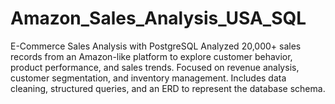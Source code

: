# Amazon_Sales_Analysis_USA_SQL
E-Commerce Sales Analysis with PostgreSQL Analyzed 20,000+ sales records from an Amazon-like platform to explore customer behavior, product performance, and sales trends. Focused on revenue analysis, customer segmentation, and inventory management. Includes data cleaning, structured queries, and an ERD to represent the database schema.
